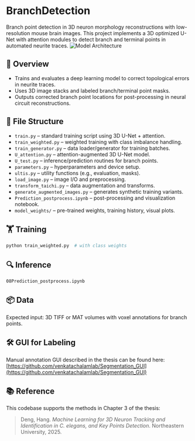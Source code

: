 # BranchDetection

Branch point detection in 3D neuron morphology reconstructions with low-resolution mouse brain images. This project implements a 3D optimized U-Net with attention modules to detect branch and terminal points in automated neurite traces.
![Model Architecture](model_weights/PlotNeuralNetwork.png)
## 📜 Overview

- Trains and evaluates a deep learning model to correct topological errors in neurite traces.
- Uses 3D image stacks and labeled branch/terminal point masks.
- Outputs corrected branch point locations for post-processing in neural circuit reconstructions.

## 📁 File Structure

- `train.py` – standard training script using 3D U-Net + attention.
- `train_weighted.py` – weighted training with class imbalance handling.
- `train_generator.py` – data loader/generator for training batches.
- `U_attention.py` – attention-augmented 3D U-Net model.
- `U_test.py` – inference/prediction routines for branch points.
- `parameters.py` – hyperparameters and device setup.
- `ultis.py` – utility functions (e.g., evaluation, masks).
- `load_image.py` – image I/O and preprocessing.
- `transform_taichi.py` – data augmentation and transforms.
- `generate_augmented_images.py` – generates synthetic training variants.
- `Prediction_postprocess.ipynb` – post-processing and visualization notebook.
- `model_weights/` – pre-trained weights, training history, visual plots.

## 🏋️ Training

```bash
python train_weighted.py  # with class weights
```

## 🔍 Inference

```bash
08Prediction_postprocess.ipynb
```

## 📦 Data

Expected input: 3D TIFF or MAT volumes with voxel annotations for branch points.

## 🛠️ GUI for Labeling

Manual annotation GUI described in the thesis can be found here:  
[https://github.com/venkatachalamlab/Segmentation_GUI](https://github.com/venkatachalamlab/Segmentation_GUI)

## 📚 Reference

This codebase supports the methods in Chapter 3 of the thesis:

> Deng, Hang. *Machine Learning for 3D Neuron Tracking and Identification in C. elegans, and Key Points Detection*. Northeastern University, 2025.

